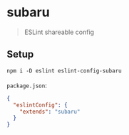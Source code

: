 # subaru
> ESLint shareable config

## Setup
`npm i -D eslint eslint-config-subaru`
<br><br>
`package.json`:
```json
{
  "eslintConfig": {
    "extends": "subaru"
  }
}
```
